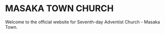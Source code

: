 # MASAKA TOWN CHURCH
Welcome to the official website for Seventh-day Adventist Church - Masaka Town.
